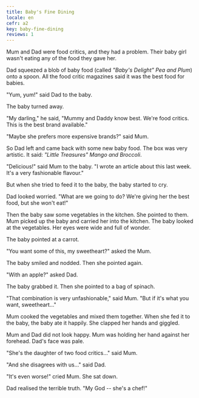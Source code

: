 ```yaml
---
title: Baby's Fine Dining
locale: en
cefr: a2
key: baby-fine-dining
reviews: 1
---
```


Mum and Dad were food critics, and they had a problem. Their baby girl wasn't eating any of the food they gave her.

Dad squeezed a blob of baby food (called *"Baby's Delight" Pea and Plum*) onto a spoon. All the food critic magazines said it was the best food for babies.

"Yum, yum!" said Dad to the baby.

The baby turned away.

"My darling," he said, "Mummy and Daddy know best. We're food critics. This is the best brand available."

"Maybe she prefers more expensive brands?" said Mum.

So Dad left and came back with some new baby food. The box was very artistic. It said: *"Little Treasures" Mango and Broccoli*.

"Delicious!" said Mum to the baby. "I wrote an article about this last week. It's a very fashionable flavour."

But when she tried to feed it to the baby, the baby started to cry.

Dad looked worried. "What are we going to do? We're giving her the best food, but she won't eat!"

Then the baby saw some vegetables in the kitchen. She pointed to them. Mum picked up the baby and carried her into the kitchen. The baby looked at the vegetables. Her eyes were wide and full of wonder.

The baby pointed at a carrot.

"You want some of this, my sweetheart?" asked the Mum.

The baby smiled and nodded. Then she pointed again.

"With an apple?" asked Dad.

The baby grabbed it. Then she pointed to a bag of spinach.

"That combination is very unfashionable," said Mum. "But if it's what you want, sweetheart..."

Mum cooked the vegetables and mixed them together. When she fed it to the baby, the baby ate it happily. She clapped her hands and giggled.

Mum and Dad did not look happy. Mum was holding her hand against her forehead. Dad's face was pale.

"She's the daughter of two food critics..." said Mum.

"And she disagrees with us..." said Dad.

"It's even worse!" cried Mum. She sat down.

Dad realised the terrible truth. "My God -- she's a chef!"